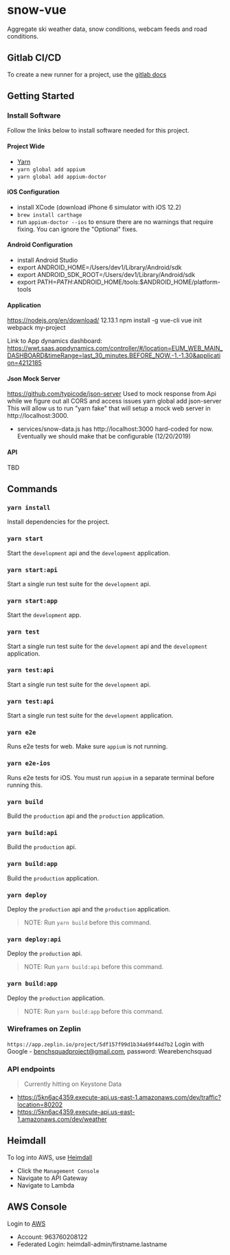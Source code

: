 # snow-vue

Aggregate ski weather data, snow conditions, webcam feeds and road conditions.

## Gitlab CI/CD

To create a new runner for a project, use the [gitlab docs](https://docs.gitlab.com/runner/register/index.html)

## Getting Started

### Install Software

Follow the links below to install software needed for this project.

#### Project Wide

- [Yarn](https://yarnpkg.com/en/docs/install)
- `yarn global add appium`
- `yarn global add appium-doctor`

#### iOS Configuration

- install XCode (download iPhone 6 simulator with iOS 12.2)
- `brew install carthage`
- run `appium-doctor --ios` to ensure there are no warnings that require fixing. You can ignore the "Optional" fixes.

#### Android Configuration

- install Android Studio
- export ANDROID_HOME=/Users/dev1/Library/Android/sdk
- export ANDROID_SDK_ROOT=/Users/dev1/Library/Android/sdk
- export PATH=$PATH:$ANDROID_HOME/tools:\$ANDROID_HOME/platform-tools

#### Application

https://nodejs.org/en/download/ 12.13.1
npm install -g vue-cli
vue init webpack my-project

Link to App dynamics dashboard:
https://wwt.saas.appdynamics.com/controller/#/location=EUM_WEB_MAIN_DASHBOARD&timeRange=last_30_minutes.BEFORE_NOW.-1.-1.30&application=4212185

#### Json Mock Server

https://github.com/typicode/json-server
Used to mock response from Api while we figure out all CORS and access issues
yarn global add json-server
This will allow us to run "yarn fake" that will setup a mock web server in http://localhost:3000.

- services/snow-data.js has http://localhost:3000 hard-coded for now. Eventually we should make that be configurable (12/20/2019)

#### API

TBD

## Commands

### `yarn install`

Install dependencies for the project.

### `yarn start`

Start the `development` api and the `development` application.

### `yarn start:api`

Start a single run test suite for the `development` api.

### `yarn start:app`

Start the `development` app.

### `yarn test`

Start a single run test suite for the `development` api and the `development` application.

### `yarn test:api`

Start a single run test suite for the `development` api.

### `yarn test:api`

Start a single run test suite for the `development` application.

### `yarn e2e`

Runs e2e tests for web. Make sure `appium` is not running.

### `yarn e2e-ios`

Runs e2e tests for iOS. You must run `appium` in a separate terminal before running this.

### `yarn build`

Build the `production` api and the `production` application.

### `yarn build:api`

Build the `production` api.

### `yarn build:app`

Build the `production` application.

### `yarn deploy`

Deploy the `production` api and the `production` application.

> NOTE: Run `yarn build` before this command.

### `yarn deploy:api`

Deploy the `production` api.

> NOTE: Run `yarn build:api` before this command.

### `yarn build:app`

Deploy the `production` application.

> NOTE: Run `yarn build:app` before this command.

### Wireframes on Zeplin

`https://app.zeplin.io/project/5df157f99d1b34a69f44d7b2`
Login with Google - benchsquadproject@gmail.com, password: Wearebenchsquad

### API endpoints

> Currently hitting on Keystone Data

- https://5kn6ac4359.execute-api.us-east-1.amazonaws.com/dev/traffic?location=80202
- https://5kn6ac4359.execute-api.us-east-1.amazonaws.com/dev/weather

## Heimdall

To log into AWS, use [Heimdall](https://heimdall.asynchrony.com/Project/View?ProjectId=proj-1678)

- Click the `Management Console`
- Navigate to API Gateway
- Navigate to Lambda

## AWS Console

Login to [AWS](https://console.aws.amazon.com/console/home?region=us-east-1)

- Account: 963760208122
- Federated Login: heimdall-admin/firstname.lastname

